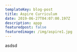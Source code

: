 ```yaml
---
templateKey: blog-post
title: Aspire Curriculum
date: 2019-06-27T04:07:00.197Z
description: appp
featuredpost: false
featuredimage: /img/aspire1.jpg
---
```

asdsd
